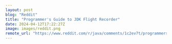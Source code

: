 ```yaml
---
layout: post
blog: "Reddit"
title: "Programmer's Guide to JDK Flight Recorder"
date: 2024-04-12T17:22:27Z
image: images/reddit.png
remote_url: "https://www.reddit.com/r/java/comments/1c2ev7t/programmers_guide_to_jdk_flight_recorder/"
---
```

